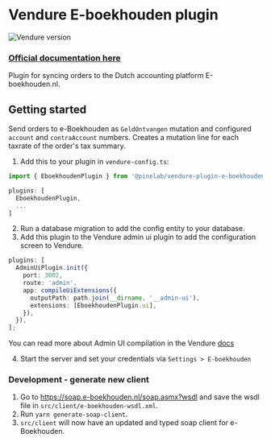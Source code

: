 # Vendure E-boekhouden plugin

![Vendure version](https://img.shields.io/badge/dynamic/json.svg?url=https%3A%2F%2Fraw.githubusercontent.com%2FPinelab-studio%2Fpinelab-vendure-plugins%2Fmain%2Fpackage.json&query=$.devDependencies[%27@vendure/core%27]&colorB=blue&label=Built%20on%20Vendure)

### [Official documentation here](https://pinelab-plugins.com/plugin/vendure-plugin-e-boekhouden)

Plugin for syncing orders to the Dutch accounting platform E-boekhouden.nl.

## Getting started

Send orders to e-Boekhouden as `GeldOntvangen` mutation and configured `account` and `contraAccount` numbers. Creates a
mutation line for each taxrate of the order's tax summary.

1. Add this to your plugin in `vendure-config.ts`:

```ts
import { EboekhoudenPlugin } from '@pinelab/vendure-plugin-e-boekhouden'

plugins: [
  EboekhoudenPlugin,
  ...
]
```

2. Run a database migration to add the config entity to your database.
3. Add this plugin to the Vendure admin ui plugin to add the configuration screen to Vendure.

```ts
plugins: [
  AdminUiPlugin.init({
    port: 3002,
    route: 'admin',
    app: compileUiExtensions({
      outputPath: path.join(__dirname, '__admin-ui'),
      extensions: [EboekhoudenPlugin.ui],
    }),
  }),
];
```

You can read more about Admin UI compilation in the Vendure
[docs](https://www.vendure.io/docs/plugins/extending-the-admin-ui/#compiling-as-a-deployment-step)

4. Start the server and set your credentials via `Settings > E-boekhouden`

### Development - generate new client

1. Go to https://soap.e-boekhouden.nl/soap.asmx?wsdl and save the wsdl file in `src/client/e-boekhouden-wsdl.xml`.
2. Run `yarn generate-soap-client`.
3. `src/client` will now have an updated and typed soap client for e-Boekhouden.
